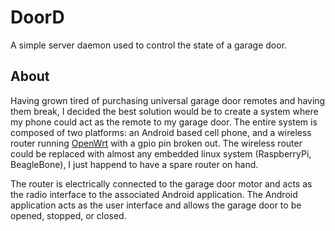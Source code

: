 # DoorD
A simple server daemon used to control the state of a garage door.

## About
Having grown tired of purchasing universal garage door remotes and having them break, I decided the best solution would be to create a
system where my phone could act as the remote to my garage door. The entire system is composed of two platforms: an Android based cell
phone, and a wireless router running [OpenWrt](https://openwrt.org) with a gpio pin broken out. The wireless router could be replaced with
almost any embedded linux system (RaspberryPi, BeagleBone), I just happend to have a spare router on hand.

The router is electrically connected to the garage door motor and acts as the radio interface to the associated Android application. The
Android application acts as the user interface and allows the garage door to be opened, stopped, or closed. 
